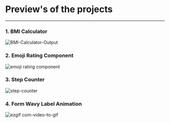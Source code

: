 # Preview's of the projects
----
### 1. BMI Calculator
![BMI-Calculator-Output](https://github.com/charukirti/JavaScript-Projects/assets/108792404/32c54fc4-3573-4c09-b117-cec1b3aaccb2)

### 2. Emoji Rating Component
![emoji rating component](https://github.com/charukirti/JavaScript-Projects/assets/108792404/fc72fdde-bce4-4bac-af3b-c93a044ee036)

### 3. Step Counter
![step-counter](https://github.com/charukirti/JavaScript-Projects/assets/108792404/ac6cc7aa-fe30-42ff-9064-9f629639d763)

### 4. Form Wavy Label Animation
![ezgif com-video-to-gif](https://github.com/charukirti/JavaScript-Projects/assets/108792404/80424298-2ca0-444e-86a4-92a149adcf29)

